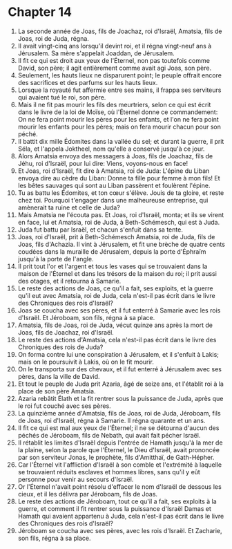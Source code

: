 # Chapter 14

1. La seconde année de Joas, fils de Joachaz, roi d'Israël, Amatsia, fils de Joas, roi de Juda, régna.
2. Il avait vingt-cinq ans lorsqu'il devint roi, et il régna vingt-neuf ans à Jérusalem. Sa mère s'appelait Joaddan, de Jérusalem.
3. Il fit ce qui est droit aux yeux de l'Éternel, non pas toutefois comme David, son père; il agit entièrement comme avait agi Joas, son père.
4. Seulement, les hauts lieux ne disparurent point; le peuple offrait encore des sacrifices et des parfums sur les hauts lieux.
5. Lorsque la royauté fut affermie entre ses mains, il frappa ses serviteurs qui avaient tué le roi, son père.
6. Mais il ne fit pas mourir les fils des meurtriers, selon ce qui est écrit dans le livre de la loi de Moïse, où l'Éternel donne ce commandement: On ne fera point mourir les pères pour les enfants, et l'on ne fera point mourir les enfants pour les pères; mais on fera mourir chacun pour son péché.
7. Il battit dix mille Édomites dans la vallée du sel; et durant la guerre, il prit Séla, et l'appela Joktheel, nom qu'elle a conservé jusqu'à ce jour.
8. Alors Amatsia envoya des messagers à Joas, fils de Joachaz, fils de Jéhu, roi d'Israël, pour lui dire: Viens, voyons-nous en face!
9. Et Joas, roi d'Israël, fit dire à Amatsia, roi de Juda: L'épine du Liban envoya dire au cèdre du Liban: Donne ta fille pour femme à mon fils! Et les bêtes sauvages qui sont au Liban passèrent et foulèrent l'épine.
10. Tu as battu les Édomites, et ton cœur s'élève. Jouis de ta gloire, et reste chez toi. Pourquoi t'engager dans une malheureuse entreprise, qui amènerait ta ruine et celle de Juda?
11. Mais Amatsia ne l'écouta pas. Et Joas, roi d'Israël, monta; et ils se virent en face, lui et Amatsia, roi de Juda, à Beth-Schémesch, qui est à Juda.
12. Juda fut battu par Israël, et chacun s'enfuit dans sa tente.
13. Joas, roi d'Israël, prit à Beth-Schémesch Amatsia, roi de Juda, fils de Joas, fils d'Achazia. Il vint à Jérusalem, et fit une brèche de quatre cents coudées dans la muraille de Jérusalem, depuis la porte d'Éphraïm jusqu'à la porte de l'angle.
14. Il prit tout l'or et l'argent et tous les vases qui se trouvaient dans la maison de l'Éternel et dans les trésors de la maison du roi; il prit aussi des otages, et il retourna à Samarie.
15. Le reste des actions de Joas, ce qu'il a fait, ses exploits, et la guerre qu'il eut avec Amatsia, roi de Juda, cela n'est-il pas écrit dans le livre des Chroniques des rois d'Israël?
16. Joas se coucha avec ses pères, et il fut enterré à Samarie avec les rois d'Israël. Et Jéroboam, son fils, régna à sa place.
17. Amatsia, fils de Joas, roi de Juda, vécut quinze ans après la mort de Joas, fils de Joachaz, roi d'Israël.
18. Le reste des actions d'Amatsia, cela n'est-il pas écrit dans le livre des Chroniques des rois de Juda?
19. On forma contre lui une conspiration à Jérusalem, et il s'enfuit à Lakis; mais on le poursuivit à Lakis, où on le fit mourir.
20. On le transporta sur des chevaux, et il fut enterré à Jérusalem avec ses pères, dans la ville de David.
21. Et tout le peuple de Juda prit Azaria, âgé de seize ans, et l'établit roi à la place de son père Amatsia.
22. Azaria rebâtit Élath et la fit rentrer sous la puissance de Juda, après que le roi fut couché avec ses pères.
23. La quinzième année d'Amatsia, fils de Joas, roi de Juda, Jéroboam, fils de Joas, roi d'Israël, régna à Samarie. Il régna quarante et un ans.
24. Il fit ce qui est mal aux yeux de l'Éternel; il ne se détourna d'aucun des péchés de Jéroboam, fils de Nebath, qui avait fait pécher Israël.
25. Il rétablit les limites d'Israël depuis l'entrée de Hamath jusqu'à la mer de la plaine, selon la parole que l'Éternel, le Dieu d'Israël, avait prononcée par son serviteur Jonas, le prophète, fils d'Amitthaï, de Gath-Hépher.
26. Car l'Éternel vit l'affliction d'Israël à son comble et l'extrémité à laquelle se trouvaient réduits esclaves et hommes libres, sans qu'il y eût personne pour venir au secours d'Israël.
27. Or l'Éternel n'avait point résolu d'effacer le nom d'Israël de dessous les cieux, et il les délivra par Jéroboam, fils de Joas.
28. Le reste des actions de Jéroboam, tout ce qu'il a fait, ses exploits à la guerre, et comment il fit rentrer sous la puissance d'Israël Damas et Hamath qui avaient appartenu à Juda, cela n'est-il pas écrit dans le livre des Chroniques des rois d'Israël?
29. Jéroboam se coucha avec ses pères, avec les rois d'Israël. Et Zacharie, son fils, régna à sa place.

